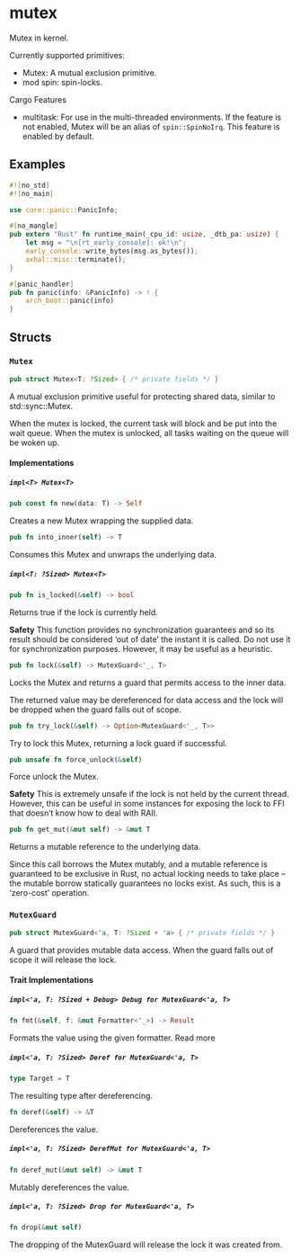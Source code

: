 # mutex

Mutex in kernel.

Currently supported primitives:

+ Mutex: A mutual exclusion primitive.
+ mod spin: spin-locks.

Cargo Features

+ multitask: For use in the multi-threaded environments. If the feature is not enabled, Mutex will be an alias of `spin::SpinNoIrq`. This feature is enabled by default.

## Examples

```rust
#![no_std]
#![no_main]

use core::panic::PanicInfo;

#[no_mangle]
pub extern "Rust" fn runtime_main(_cpu_id: usize, _dtb_pa: usize) {
    let msg = "\n[rt_early_console]: ok!\n";
    early_console::write_bytes(msg.as_bytes());
    axhal::misc::terminate();
}

#[panic_handler]
pub fn panic(info: &PanicInfo) -> ! {
    arch_boot::panic(info)
}
```

## Structs

### `Mutex`

```rust
pub struct Mutex<T: ?Sized> { /* private fields */ }
```

A mutual exclusion primitive useful for protecting shared data, similar to std::sync::Mutex.

When the mutex is locked, the current task will block and be put into the wait queue. When the mutex is unlocked, all tasks waiting on the queue will be woken up.

#### Implementations

##### `impl<T> Mutex<T>`

```rust
pub const fn new(data: T) -> Self
```

Creates a new Mutex wrapping the supplied data.

```rust
pub fn into_inner(self) -> T
```

Consumes this Mutex and unwraps the underlying data.

##### `impl<T: ?Sized> Mutex<T>`

```rust
pub fn is_locked(&self) -> bool
```

Returns true if the lock is currently held.

**Safety**
This function provides no synchronization guarantees and so its result should be considered ‘out of date’ the instant it is called. Do not use it for synchronization purposes. However, it may be useful as a heuristic.

```rust
pub fn lock(&self) -> MutexGuard<'_, T>
```

Locks the Mutex and returns a guard that permits access to the inner data.

The returned value may be dereferenced for data access and the lock will be dropped when the guard falls out of scope.

```rust
pub fn try_lock(&self) -> Option<MutexGuard<'_, T>>
```

Try to lock this Mutex, returning a lock guard if successful.

```rust
pub unsafe fn force_unlock(&self)
```

Force unlock the Mutex.

**Safety**
This is extremely unsafe if the lock is not held by the current thread. However, this can be useful in some instances for exposing the lock to FFI that doesn’t know how to deal with RAII.

```rust
pub fn get_mut(&mut self) -> &mut T
```

Returns a mutable reference to the underlying data.

Since this call borrows the Mutex mutably, and a mutable reference is guaranteed to be exclusive in Rust, no actual locking needs to take place – the mutable borrow statically guarantees no locks exist. As such, this is a ‘zero-cost’ operation.

### `MutexGuard`

```rust
pub struct MutexGuard<'a, T: ?Sized + 'a> { /* private fields */ }
```

A guard that provides mutable data access.
When the guard falls out of scope it will release the lock.

#### Trait Implementations

##### `impl<'a, T: ?Sized + Debug> Debug for MutexGuard<'a, T>`

```rust
fn fmt(&self, f: &mut Formatter<'_>) -> Result
```

Formats the value using the given formatter. Read more

##### `impl<'a, T: ?Sized> Deref for MutexGuard<'a, T>`

```rust
type Target = T
```

The resulting type after dereferencing.

```rust
fn deref(&self) -> &T
```

Dereferences the value.

##### `impl<'a, T: ?Sized> DerefMut for MutexGuard<'a, T>`

```rust
fn deref_mut(&mut self) -> &mut T
```

Mutably dereferences the value.

##### `impl<'a, T: ?Sized> Drop for MutexGuard<'a, T>`

```rust
fn drop(&mut self)
```

The dropping of the MutexGuard will release the lock it was created from.
